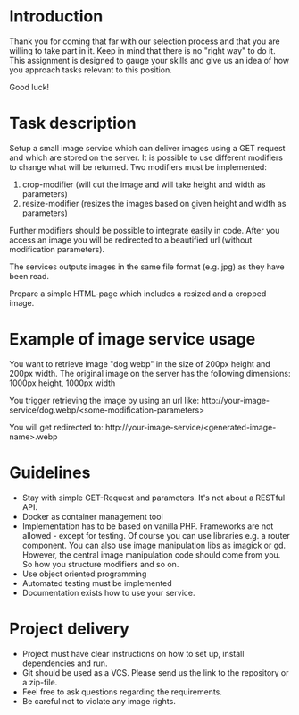 # Introduction


Thank you for coming that far with our selection process and that you are willing to take part in it. 
Keep in mind that there is no "right way" to do it. This assignment is designed to gauge your skills and give us an idea of how you approach tasks relevant to this position.

Good luck!

# Task description

Setup a small image service which can deliver images using a GET request and which are stored on the server.
It is possible to use different modifiers to change what will be returned.
Two modifiers must be implemented:
1. crop-modifier (will cut the image and will take height and width as parameters)
2. resize-modifier (resizes the images based on given height and width as parameters)

Further modifiers should be possible to integrate easily in code.
After you access an image you will be redirected to a beautified url (without modification parameters).

The services outputs images in the same file format (e.g. jpg) as they have been read.

Prepare a simple HTML-page which includes a resized and a cropped image.

# Example of image service usage

You want to retrieve image "dog.webp" in the size of 200px height and 200px width.
The original image on the server has the following dimensions: 1000px height, 1000px width

You trigger retrieving the image by using an url like: 
   http://your-image-service/dog.webp/<some-modification-parameters\>

You will get redirected to: 
   http://your-image-service/<generated-image-name\>.webp

# Guidelines

- Stay with simple GET-Request and parameters. It's not about a RESTful API.
- Docker as container management tool
- Implementation has to be based on vanilla PHP. Frameworks are not allowed - except for testing. Of course you can use libraries e.g. a router component. You can also use image manipulation libs as imagick or gd. However, the central image manipulation code should come from you. So how you structure modifiers and so on.
- Use object oriented programming
- Automated testing must be implemented
- Documentation exists how to use your service.

# Project delivery

- Project must have clear instructions on how to set up, install dependencies and run.
- Git should be used as a VCS. Please send us the link to the repository or a zip-file.
- Feel free to ask questions regarding the requirements.
- Be careful not to violate any image rights.


